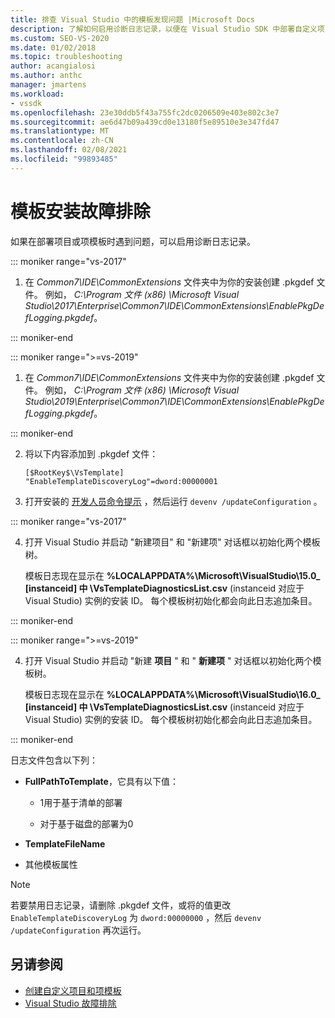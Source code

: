 ```yaml
---
title: 排查 Visual Studio 中的模板发现问题 |Microsoft Docs
description: 了解如何启用诊断日志记录，以便在 Visual Studio SDK 中部署自定义项目和模板。
ms.custom: SEO-VS-2020
ms.date: 01/02/2018
ms.topic: troubleshooting
author: acangialosi
ms.author: anthc
manager: jmartens
ms.workload:
- vssdk
ms.openlocfilehash: 23e30ddb5f43a755fc2dc0206509e403e802c3e7
ms.sourcegitcommit: ae6d47b09a439cd0e13180f5e89510e3e347fd47
ms.translationtype: MT
ms.contentlocale: zh-CN
ms.lasthandoff: 02/08/2021
ms.locfileid: "99893485"
---
```

# <a name="troubleshooting-template-installation"></a>模板安装故障排除

如果在部署项目或项模板时遇到问题，可以启用诊断日志记录。

::: moniker range="vs-2017"

1. 在 *Common7\IDE\CommonExtensions* 文件夹中为你的安装创建 .pkgdef 文件。 例如， *C:\Program 文件 (x86) \Microsoft Visual Studio\2017\Enterprise\Common7\IDE\CommonExtensions\EnablePkgDefLogging.pkgdef*。

::: moniker-end

::: moniker range=">=vs-2019"

1. 在 *Common7\IDE\CommonExtensions* 文件夹中为你的安装创建 .pkgdef 文件。 例如， *C:\Program 文件 (x86) \Microsoft Visual Studio\2019\Enterprise\Common7\IDE\CommonExtensions\EnablePkgDefLogging.pkgdef*。

::: moniker-end

2. 将以下内容添加到 .pkgdef 文件：

    ```
    [$RootKey$\VsTemplate]
    "EnableTemplateDiscoveryLog"=dword:00000001
    ```

3. 打开安装的 [开发人员命令提示](/dotnet/framework/tools/developer-command-prompt-for-vs) ，然后运行 `devenv /updateConfiguration` 。

::: moniker range="vs-2017"

4. 打开 Visual Studio 并启动 "新建项目" 和 "新建项" 对话框以初始化两个模板树。

   模板日志现在显示在 **%LOCALAPPDATA%\Microsoft\VisualStudio\15.0_ [instanceid] 中 \VsTemplateDiagnosticsList.csv** (instanceid 对应于 Visual Studio) 实例的安装 ID。 每个模板树初始化都会向此日志追加条目。

::: moniker-end

::: moniker range=">=vs-2019"

4. 打开 Visual Studio 并启动 "新建 **项目** " 和 " **新建项** " 对话框以初始化两个模板树。

   模板日志现在显示在 **%LOCALAPPDATA%\Microsoft\VisualStudio\16.0_ [instanceid] 中 \VsTemplateDiagnosticsList.csv** (instanceid 对应于 Visual Studio) 实例的安装 ID。 每个模板树初始化都会向此日志追加条目。

::: moniker-end

日志文件包含以下列：

- **FullPathToTemplate**，它具有以下值：

  - 1用于基于清单的部署

  - 对于基于磁盘的部署为0

- **TemplateFileName**

- 其他模板属性

> [!NOTE]
> 若要禁用日志记录，请删除 .pkgdef 文件，或将的值更改 `EnableTemplateDiscoveryLog` 为 `dword:00000000` ，然后 `devenv /updateConfiguration` 再次运行。

## <a name="see-also"></a>另请参阅

- [创建自定义项目和项模板](creating-custom-project-and-item-templates.md)
- [Visual Studio 故障排除](/troubleshoot/visualstudio/welcome-visual-studio/)
